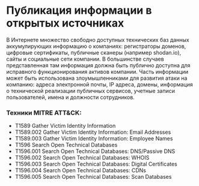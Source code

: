 # Публикация информации в открытых источниках

В Интернете множество свободно доступных технических баз данных аккумулирующих информацию о компаниях: регистраторы доменов, цифровые сертификаты, публичные сканеры (например shodan.io), сайты и социальные сети компании.
В большинстве случаев представленная там информация должна быть публично доступна для исправного функционирования активов компании.
Часть информации может быть использована злоумышленниками для развития атаки на компанию: адреса электронной почты, IP адреса, домены, информация о технической реализации публичных сервисов, учетные записи пользователей, имена и должности сотрудников.

### Техники MITRE ATT&CK:
+ T1589 Gather Victim Identity Information
+ T1589.002 Gather Victim Identity Information: Email Addresses
+ T1589.003 Gather Victim Identity Information: Employee Names
+ T1596 Search Open Technical Databases
+ T1596.001 Search Open Technical Databases: DNS/Passive DNS
+ T1596.002 Search Open Technical Databases: WHOIS
+ T1596.003 Search Open Technical Databases: Digital Certificates
+ T1596.004 Search Open Technical Databases: CDNs
+ T1596.005 Search Open Technical Databases: Scan Databases